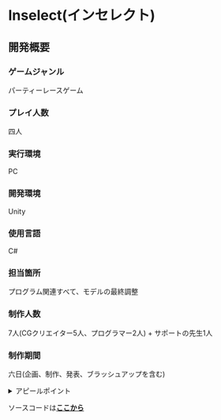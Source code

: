 # Inselect(インセレクト)


## 開発概要
### ゲームジャンル
パーティーレースゲーム
### プレイ人数
四人
### 実行環境
PC
### 開発環境 
Unity
### 使用言語
C#
### 担当箇所 
プログラム関連すべて、モデルの最終調整
### 制作人数
7人(CGクリエイター5人、プログラマー2人) + サポートの先生1人
### 制作期間 
六日(企画、制作、発表、ブラッシュアップを含む)

<details> <summary>アピールポイント</summary>
この作品は、春休みの期間中に希望するメンバーを募って製作をした作品です。
  
この製作では、作品を完成させることを第一目標として、企画、製作、発表を6日間の間で仕上げました。私は敵の行動原理や、その他ステージギミックの作成を担当したのですが、
がっつりと複数のプログラマーと作業する。という行為が初めてだったため、最初は変数の設定などでかなり苦労することになりました。
ですが、もう一人のプログラマーと話し合って変数を決め、無事ゲームを完成させることができました。</details>


ソースコードは[**ここから**](/Assets/Scripts)
